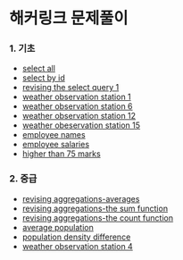 해커링크 문제풀이
===
### 1. 기초 
- [select all](https://github.com/vive0508/TIL/blob/main/SQL/HackerRank/select%20all.md)   
- [select by id](https://github.com/vive0508/TIL/blob/main/SQL/HackerRank/select%20by%20id.md)   
- [revising the select query 1](https://github.com/vive0508/TIL/blob/main/SQL/HackerRank/revising%20the%20select%20query%201.md)   
- [weather observation station 1](https://github.com/vive0508/TIL/blob/main/SQL/HackerRank/weather%20observation%20station%201.md)   
- [weather observation station 6](https://github.com/vive0508/TIL/blob/main/SQL/HackerRank/weather%20observation%20station%206.md)   
- [weather observation station 12](https://github.com/vive0508/TIL/blob/main/SQL/HackerRank/weather%20observation%20station%2012.md)   
- [weather obeservation station 15](https://github.com/vive0508/TIL/blob/main/SQL/HackerRank/weather%20observation%20station%2015.md) 
- [employee names](https://github.com/vive0508/TIL/blob/main/SQL/HackerRank/employee%20names.md)   
- [employee salaries](https://github.com/vive0508/TIL/blob/main/SQL/HackerRank/employee%20salaries.md)   
- [higher than 75 marks](https://github.com/vive0508/TIL/blob/main/SQL/HackerRank/higher%20than%2075%20marks.md)   
  
### 2. 중급
- [revising aggregations-averages](https://github.com/vive0508/TIL/blob/main/SQL/HackerRank/revising%20aggregations-average.md)   
- [revising aggregations-the sum function](https://github.com/vive0508/TIL/blob/main/SQL/HackerRank/revising%20aggregations-the%20sum%20function.md)   
- [revising aggregations-the count function](https://github.com/vive0508/TIL/blob/main/SQL/HackerRank/revising%20aggregations-the%20count%20function.md)   
- [average population](https://github.com/vive0508/TIL/blob/main/SQL/HackerRank/average%20population.md)   
- [population density difference](https://github.com/vive0508/TIL/blob/main/SQL/HackerRank/population%20density%20difference.md)   
- [weather observation station 4](https://github.com/vive0508/TIL/blob/main/SQL/HackerRank/weather%20observation%20station%204.md)   

